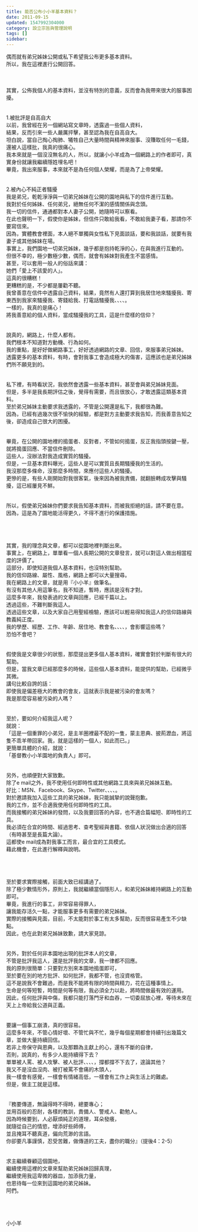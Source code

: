 ```yaml
---
title: 能否公布小小羊基本資料？
date: 2011-09-15
updated: 1547992304000
category: 設立宗旨與管理說明
tags: []
sidebar: 
---
```


<p>偶而就有弟兄姊妹公開或私下希望我公布更多基本資料。<br/>所以，我在這裡進行公開回答。<br/><!--more--><br/><br/><br/>其實，公佈我個人的基本資料，並沒有特別的意義，反而會為我帶來很大的服事困擾。<br/><br/><br/>1.被批評是自高自大<br/>以前，我曾經在另一個網站寫文章時，透露過一些個人資料，<br/>結果，反而引來一些人嚴厲抨擊，甚至認為我在自高自大。<br/>坦白說，當自己掏心掏肺、犧牲自己大量時間與精神來服事、沒賺取任何一毛錢，還被人這樣批，我真的很痛心。<br/>我本來就是一個沒沒無名的人，所以，就讓小小羊成為一個網路上的作者即可，真實身份就讓我繼續隱姓埋名吧！<br/>畢竟，我出來服事，本來就不是為任何個人榮耀，而是為了上帝榮耀。<br/><br/><br/>2.被內心不純正者騷擾<br/>我是弟兄，乾乾淨淨與一切弟兄姊妹在公開的園地與私下的信件進行互動。<br/>我對於任何姊妹、任何弟兄，絕無任何不潔的感情關係與念頭。<br/>我一切的信件，通通都對本人妻子公開，她隨時可以察看。<br/>在此也聲明一下，假使你是姊妹，但信件只敢給我看，不敢給我妻子看，那請你不要寫信來。<br/>因為，實體教會裡面，本人絕不單獨與女性私下見面談話，要和我談話，就要有我妻子或其他姊妹在場。<br/>事實上，我們園地一切弟兄姊妹，幾乎都是抱持乾淨的心，在與我進行互動的。<br/>但很不幸的，極少數極少數，偶而，就會有姊妹對我產生不當感情。<br/>甚至，可以套用一般人的俗話來講：<br/>她們「愛上不該愛的人」。<br/>這真的很糟糕！<br/>更糟糕的是，不少都是屢勸不聽。<br/>我曾善意在信件中透露自己資料，結果，竟然有人還打算到我居住地來騷擾我、寄東西到我家來騷擾我、寄錢給我、打電話騷擾我、、、、。<br/>一樣的，我真的是痛心！<br/>將我善意給的個人資料，當成騷擾我的工具，這是什麼樣的信仰？<br/><br/><br/>說真的，網路上，什麼人都有。<br/>我們根本不知道對方動機、行為如何。<br/>我的重點，是好好做網路事工，好好透過網路的文章、回信，來服事弟兄姊妹。<br/>透露更多的基本資料，有時，會對我事工會造成極大的傷害，這應該也是弟兄姊妹們所不願見到的。<br/><br/><br/>私下裡，有時看狀況，我依然會透露一些基本資料，甚至會與弟兄姊妹見面。<br/>但是，多半是我長期評估之後，覺得有需要，而且很放心，才敢透露這類基本資料。<br/>至於弟兄姊妹主動要求我透露的，不管是公開還是私下，我都很為難。<br/>因為，已經有過幾次很不愉快的經驗，都是對方主動要求我告知，而我善意告知之後，卻造成自己很大的困擾。<br/><br/><br/>畢竟，在公開的園地裡的搗蛋者、反對者，不管如何搗蛋，反正我指頭按鍵一壓，就將搗蛋回應、不當信件刪除。<br/>這些人，沒辦法對我造成實質的騷擾。<br/>但是，一旦基本資料曝光，這些人是可以實質且長期騷擾我的生活的。<br/>我沒那麼多條命，沒那麼多時間，來應付這些人的騷擾。<br/>更慘的是，有些人剛開始對我很客氣，後來因為被我責備，就翻臉轉成攻擊與騷擾，這已經屢見不鮮。<br/><br/><br/>所以，假使弟兄姊妹你們要求我告知基本資料，而被我拒絕的話，請不要在意。<br/>因為，這是為了園地能活得更久，不得不進行的保護措施。<br/><br/><br/><br/><br/>其實，我的理念與文章，都可以從園地裡判斷出來。<br/>事實上，在網路上，單單看一個人長期公開的文章發言，就可以對這人做出相當程度的評價了。<br/>這部分，即使知道我個人基本資料，也沒特別幫助。<br/>我的信仰路線、屬性、風格，網路上都可以大量搜尋。<br/>我在網路上的文章，就是用『小小羊』做筆名。<br/>有沒有其他人用這筆名，我不知道，暫時，應該是沒有才對。<br/>這麼多年來，我發表過的文章與回應，已經千篇以上。<br/>透過這些，不難判斷我這人。<br/>透過這些文章，以及大家自己用聖經檢驗，應該可以輕易得知我這人的信仰路線與教義純正度。<br/>我的學歷、經歷、工作、年齡、居住地、教會名、、、、，會影響這些嗎？<br/>恐怕不會吧？<br/><br/><br/>假使我是文章很少的狀態，那麼提出更多個人基本資料，確實會對於判斷有很大的幫助。<br/>但是，當我文章已經那麼多的時候，這些個人基本資料，能提供的幫助，已經微乎其微。<br/>講句比較自誇的話：<br/>即使我是偏差極大的教會的會友，這就表示我是被污染的會友嗎？<br/>我是那麼容易被污染的人嗎？<br/><br/><br/>至於，要如何介紹我這人呢？<br/>就說：<br/>「這是一個重罪的小弟兄，是主羊圈裡最不配的一隻，蒙主恩典、披荊瀝血，將這隻不乖羊帶回家。我，就是這樣的一個人，如此而已。」<br/>更簡單具體的介紹，就說：<br/>「基督教小小羊園地的負責人」即可。<br/><br/><br/>另外，也順便對大家致歉。<br/>除了e mail之外，我不使用任何即時性或其他網路工具來與弟兄姊妹互動。<br/>好比：MSN、Facebook、Skype、Twitter、、、、。<br/>對於邀請我加入這些工具的弟兄姊妹，我只能誠摯的說聲抱歉。<br/>我的工作，並不合適我使用任何即時性的工具。<br/>而我接觸的弟兄姊妹的發問，以及我要回答的內容，也不適合篇幅短、即時性的工具。<br/>我必須在合宜的時間、經過思考、查考聖經與書籍、依個人狀況做出合適的回答（有時甚至是長篇大論）。<br/>這都使e mail成為對我事工而言，最合宜的工具模式。<br/>藉此機會，在此進行解釋與說明。<br/><br/><br/><br/><br/>至於要求實際接觸，前面大致已經講過了。<br/>除了極少數情形外，原則上，我就繼續當個隱形人，和弟兄姊妹維持網路上的互動即可。<br/>畢竟，我進行的事工，非常容易得罪人，<br/>讓我能存活久一點，才能服事更多有需要的弟兄姊妹。<br/>實際的接觸與見面，目前，不太能對於事工有太多幫助，反而很容易產生不少缺點。<br/>因此，也在此對弟兄姊妹致歉，請大家見諒。<br/><br/><br/>另外，對於任何非本園地出現的批評本人的文章，<br/>不管是批評我這人，還是批評我的文章，我一律都不回應。<br/>我的原則很簡單：只要對方別來本園地搗蛋即可，<br/>至於要在別的地方批評、如何批評，我都不管，也沒資格管。<br/>這不是說我不會難過，而是我不能將有限的時間與精力，花在這種事情上。<br/>生命是何等短暫，時間是何等有限，我必須全力以赴，將時間做最有效的運用。<br/>因此，任何批評與中傷，我都只能打落門牙和血吞，一切委屈放心裡，等待未來在天上上帝給我公道與正義。<br/><br/><br/>要讓一個事工崩潰，真的很容易。<br/>這麼多年來，不管心情好壞、不管忙與不忙，幾乎每個星期都會持續刊出幾篇文章，並做大量持續回信。<br/>若非上帝保守與恩典，以及那顆為主獻上的心，還有不斷的自律，<br/>否則，說真的，有多少人能持續得下去？<br/>單單被人罵、被人攻擊、被人批評、、、、，撐都撐不下去了，遑論其他？<br/>我又不是沒血沒肉、被打被罵不會痛的木頭人，<br/>我一樣會有感覺，一樣會有情緒高低，一樣會有工作上與生活上的難處。<br/>但是，做主工就是這樣。<br/><br/><br/>『務要傳道，無論得時不得時，總要專心；<br/>並用百般的忍耐，各樣的教訓，責備人、警戒人、勸勉人。<br/>因為時候要到，人必厭煩純正的道理，耳朵發癢，<br/>就隨從自己的情慾，增添好些師傅，<br/>並且掩耳不聽真道，偏向荒渺的言語。<br/>你卻要凡事謹慎，忍受苦難，做傳道的工夫，盡你的職分』（提後4：2-5）<br/><br/><br/>求主繼續眷顧這個園地，<br/>繼續使用這裡的文章來幫助弟兄姊妹回歸真理，<br/>繼續使用我這卑微的器皿，加添我力量，<br/>也恩待每一位來到這園地的弟兄姊妹。<br/>阿們。<br/><br/><br/><br/><br/>小小羊<br/><br/><br/><br/><br/><br/><br/><br/><br/> <br/><br/></p>